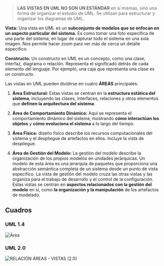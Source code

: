 

> **LAS VISTAS EN UML NO SON UN ESTÁNDAR** en sí mismas, sino una forma de organizar el estudio de UML. Se utilizan para estructurar y organizar los diagramas de UML.

**Vista:**
	Una vista en UML es un **subconjunto de modelos que se enfocan en un aspecto particular del sistema.** Es como tomar una foto específica de una parte del sistema, en lugar de capturar todo el sistema en una sola imagen. Nos permite hacer zoom para ver más de cerca un detalle específico.

**Constructo:** 
	Un constructo en UML es un concepto, como una clase, interfaz, diagrama o relación. Representa el significado detrás de cada elemento del lenguaje. Por ejemplo, una caja que representa una clase es un constructo.

Las vistas en UML pueden dividirse en cuatro **ÁREAS** principales:

1. **Área Estructural:** Estas vistas se centran en la **estructura estática del sistema**, incluyendo las clases, interfaces, relaciones y otros elementos que **definen la arquitectura del sistema**.

2. **Área de Comportamiento Dinámico:** Aquí se representa el comportamiento dinámico del sistema, mostrando **cómo interactúan los objetos** y **cómo evoluciona el sistema** a lo largo del tiempo. 

3. **Área Física:** diseño físico describe los recursos computacionales del sistema y el despliegue de artefactos en ellos. Incluye la vista de despliegue.

4. **Área de Gestión del Modelo:** La gestión del modelo describe la organización de los propios modelos en unidades jerárquicas. 
		Un modelo de esta área es una jerarquía de paquetes que proporciona una abstracción semántica completa de un sistema desde un punto de vista específico.
		La vista de gestión del modelo cruza las otras vistas y las organiza para el trabajo de desarrollo y el control de la configuración. 
		Estas vistas se centran en **aspectos relacionados con la gestión del modelo** en sí, como **la organización y la manipulación** de los artefactos de modelado.


## Cuadros

### UML 1.4

![Área](https://lh7-us.googleusercontent.com/docsz/AD_4nXdIH4fn810fBOPRCUQD9Rig9t_6p-W38807xjLaVh78h-U9JbXLngGmCxjrPFGDdCno7KlzZLfLo1mt_ra7EMRj_-hvKBAZaHANNyO7JtLq55gZ5T1CdBQwnfoIUO3nViR5n5GR1rgAvFbFRslRAlAFcnMi?key=VReuh94fGGpJZLGsXsGdUQ)

### UML 2.0

![RELACIÓN ÁREAS - VISTAS (2.0) ](https://lh7-us.googleusercontent.com/docsz/AD_4nXcfpm364cb0F_2LzDnG7KqDOPdtJ1K1tICj2HhSMCP7pRhqtkJ-mN4wDrkpvaxbfskVdAn0IBpiTUT_nk9Qzr9-1HUn0Az7_pqF2IZPFCsodTWxwRMDfxbC82-EApHbgUjK7YXUduGyHx2B67CdFxmoCBsc?key=VReuh94fGGpJZLGsXsGdUQ)

